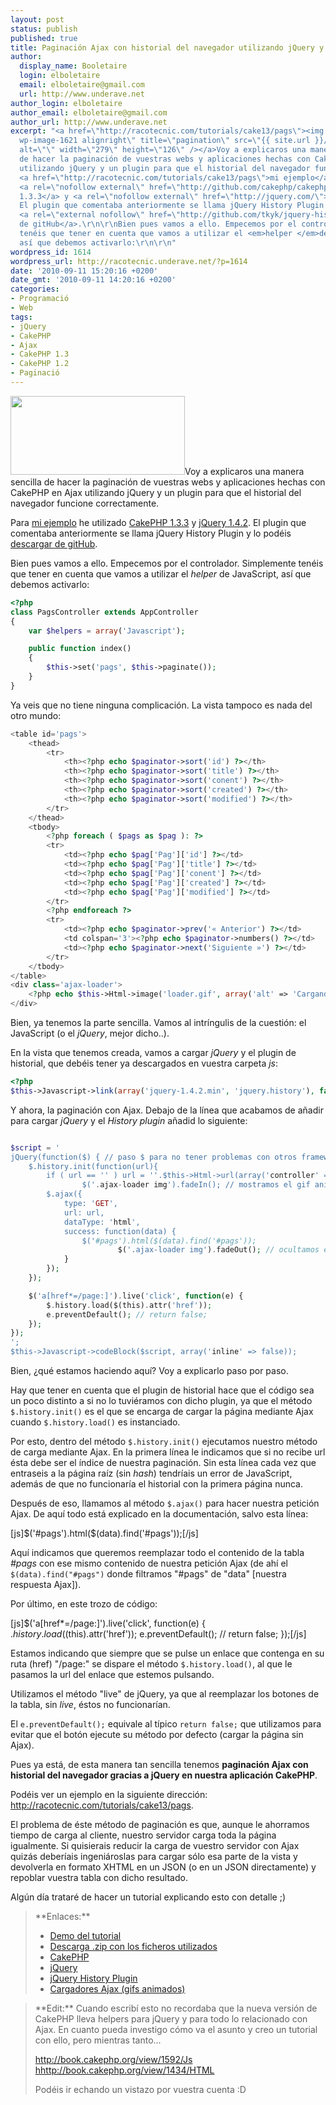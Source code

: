 ```yaml
---
layout: post
status: publish
published: true
title: Paginación Ajax con historial del navegador utilizando jQuery y CakePHP 1.3.x
author:
  display_name: Booletaire
  login: elboletaire
  email: elboletaire@gmail.com
  url: http://www.underave.net
author_login: elboletaire
author_email: elboletaire@gmail.com
author_url: http://www.underave.net
excerpt: "<a href=\"http://racotecnic.com/tutorials/cake13/pags\"><img class=\"size-full
  wp-image-1621 alignright\" title=\"pagination\" src=\"{{ site.url }}/uploads/2010/09/pagination.png\"
  alt=\"\" width=\"279\" height=\"126\" /></a>Voy a explicaros una manera sencilla
  de hacer la paginación de vuestras webs y aplicaciones hechas con CakePHP en Ajax
  utilizando jQuery y un plugin para que el historial del navegador funcione correctamente.\r\n\r\nPara
  <a href=\"http://racotecnic.com/tutorials/cake13/pags\">mi ejemplo</a> he utilizado
  <a rel=\"nofollow external\" href=\"http://github.com/cakephp/cakephp/downloads\">CakePHP
  1.3.3</a> y <a rel=\"nofollow external\" href=\"http://jquery.com/\">jQuery 1.4.2</a>.
  El plugin que comentaba anteriormente se llama jQuery History Plugin y lo podéis
  <a rel=\"external nofollow\" href=\"http://github.com/tkyk/jquery-history-plugin\">descargar
  de gitHub</a>.\r\n\r\nBien pues vamos a ello. Empecemos por el controlador. Simplemente
  tenéis que tener en cuenta que vamos a utilizar el <em>helper </em>de JavaScript,
  así que debemos activarlo:\r\n\r\n"
wordpress_id: 1614
wordpress_url: http://racotecnic.underave.net/?p=1614
date: '2010-09-11 15:20:16 +0200'
date_gmt: '2010-09-11 14:20:16 +0200'
categories:
- Programació
- Web
tags:
- jQuery
- CakePHP
- Ajax
- CakePHP 1.3
- CakePHP 1.2
- Paginació
---
```


<a href="http://racotecnic.com/tutorials/cake13/pags"><img class="size-full wp-image-1621 alignright" title="pagination" src="{{ site.url }}/uploads/2010/09/pagination.png" alt="" width="279" height="126" /></a>Voy a explicaros una manera sencilla de hacer la paginación de vuestras webs y aplicaciones hechas con CakePHP en Ajax utilizando jQuery y un plugin para que el historial del navegador funcione correctamente.

Para <a href="http://racotecnic.com/tutorials/cake13/pags">mi ejemplo</a> he utilizado <a rel="nofollow external" href="http://github.com/cakephp/cakephp/downloads">CakePHP 1.3.3</a> y <a rel="nofollow external" href="http://jquery.com/">jQuery 1.4.2</a>. El plugin que comentaba anteriormente se llama jQuery History Plugin y lo podéis <a rel="external nofollow" href="http://github.com/tkyk/jquery-history-plugin">descargar de gitHub</a>.

Bien pues vamos a ello. Empecemos por el controlador. Simplemente tenéis que tener en cuenta que vamos a utilizar el <em>helper </em>de JavaScript, así que debemos activarlo:

<a id="more"></a><a id="more-1614"></a>

~~~php
<?php
class PagsController extends AppController
{
    var $helpers = array('Javascript');

    public function index()
    {
        $this->set('pags', $this->paginate());
    }
}
~~~

Ya veis que no tiene ninguna complicación. La vista tampoco es nada del otro mundo:

~~~php
<table id='pags'>
    <thead>
        <tr>
            <th><?php echo $paginator->sort('id') ?></th>
            <th><?php echo $paginator->sort('title') ?></th>
            <th><?php echo $paginator->sort('conent') ?></th>
            <th><?php echo $paginator->sort('created') ?></th>
            <th><?php echo $paginator->sort('modified') ?></th>
        </tr>
    </thead>
    <tbody>
        <?php foreach ( $pags as $pag ): ?>
        <tr>
            <td><?php echo $pag['Pag']['id'] ?></td>
            <td><?php echo $pag['Pag']['title'] ?></td>
            <td><?php echo $pag['Pag']['conent'] ?></td>
            <td><?php echo $pag['Pag']['created'] ?></td>
            <td><?php echo $pag['Pag']['modified'] ?></td>
        </tr>
        <?php endforeach ?>
        <tr>
            <td><?php echo $paginator->prev('« Anterior') ?></td>
            <td colspan='3'><?php echo $paginator->numbers() ?></td>
            <td><?php echo $paginator->next('Siguiente »') ?></td>
        </tr>
    </tbody>
</table>
<div class='ajax-loader'>
	<?php echo $this->Html->image('loader.gif', array('alt' => 'Cargando...','style' => 'display: none')) ?>
</div>

~~~

Bien, ya tenemos la parte sencilla. Vamos al intríngulis de la cuestión: el JavaScript (o el <em>jQuery</em>, mejor dicho..).

En la vista que tenemos creada, vamos a cargar <em>jQuery </em>y el plugin de historial, que debéis tener ya descargados en vuestra carpeta <em>js</em>:

~~~php
<?php
$this->Javascript->link(array('jquery-1.4.2.min', 'jquery.history'), false);
~~~

Y ahora, la paginación con Ajax. Debajo de la línea que acabamos de añadir para cargar <em>jQuery </em>y el <em>History plugin</em> añadid lo siguiente:

~~~php

$script = '
jQuery(function($) { // paso $ para no tener problemas con otros frameworks JS
	$.history.init(function(url){
		if ( url == '' ) url = ''.$this->Html->url(array('controller' => 'pags', 'action' => 'index')).''; // si no recibimos URL tenemos que cargar el índice
                $('.ajax-loader img').fadeIn(); // mostramos el gif animado
		$.ajax({
			type: 'GET',
			url: url,
			dataType: 'html',
			success: function(data) {
				$('#pags').html($(data).find('#pags'));
		                $('.ajax-loader img').fadeOut(); // ocultamos el gif animado
			}
		});
	});

	$('a[href*=/page:]').live('click', function(e) {
		$.history.load($(this).attr('href'));
		e.preventDefault(); // return false;
	});
});
';
$this->Javascript->codeBlock($script, array('inline' => false));
~~~

Bien, ¿qué estamos haciendo aquí? Voy a explicarlo paso por paso.

Hay que tener en cuenta que el plugin de historial hace que el código sea un poco distinto a si no lo tuviéramos con dicho plugin, ya que el método `$.history.init()` es el que se encarga de cargar la página mediante Ajax cuando `$.history.load()` es instanciado.

Por esto, dentro del método `$.history.init()` ejecutamos nuestro método de carga mediante Ajax. En la primera línea le indicamos que si no recibe url ésta debe ser el índice de nuestra paginación. Sin esta línea cada vez que entraseis a la página raíz (sin <em>hash</em>) tendríais un error de JavaScript, además de que no funcionaría el historial con la primera página nunca.

Después de eso, llamamos al método `$.ajax()` para hacer nuestra petición Ajax. De aquí todo está explicado en la documentación, salvo esta línea:

[js]$('#pags').html($(data).find('#pags'));[/js]

Aquí indicamos que queremos reemplazar todo el contenido de la tabla <em>#pags</em> con ese mismo contenido de nuestra petición Ajax (de ahí el `$(data).find("#pags")` donde filtramos "#pags" de "data" [nuestra respuesta Ajax]).

Por último, en este trozo de código:

[js]$('a[href*=/page:]').live('click', function(e) {
        $.history.load($(this).attr('href'));
        e.preventDefault(); // return false;
    });[/js]

Estamos indicando que siempre que se pulse un enlace que contenga en su ruta (href) "/page:" se dispare el método `$.history.load()`, al que le pasamos la url del enlace que estemos pulsando.

Utilizamos el método "live" de jQuery, ya que al reemplazar los botones de la tabla, sin <em>live</em>, éstos no funcionarían.

El `e.preventDefault();` equivale al típico `return false;` que utilizamos para evitar que el botón ejecute su método por defecto (cargar la página sin Ajax).

Pues ya está, de esta manera tan sencilla tenemos **paginación Ajax con historial del navegador gracias a jQuery en nuestra aplicación CakePHP**.

Podéis ver un ejemplo en la siguiente dirección: <a href="http://racotecnic.com/tutorials/cake13/pags">http://racotecnic.com/tutorials/cake13/pags</a>.

El problema de éste método de paginación es que, aunque le ahorramos tiempo de carga al cliente, nuestro servidor carga toda la página igualmente. Si quisierais reducir la carga de vuestro servidor con Ajax quizás deberíais ingeniároslas para cargar sólo esa parte de la vista y devolverla en formato XHTML en un JSON (o en un JSON directamente) y repoblar vuestra tabla con dicho resultado.

Algún día trataré de hacer un tutorial explicando esto con detalle ;)
<blockquote>
**Enlaces:**

<ul>
<li><a href="http://racotecnic.com/tutorials/cake13/pags">Demo del tutorial</a></li>
<li><a href="http://racotecnic.com/tutorials/2010/09/cake_jquery_pagination.zip">Descarga .zip con los ficheros utilizados</a></li>
<li><a rel="nofollow external" href="http://cakephp.org/">CakePHP</a></li>
<li><a rel="nofollow external" href="http://jquery.com/">jQuery</a></li>
<li><a rel="nofollow external" href="http://github.com/tkyk/jquery-history-plugin">jQuery History Plugin</a></li>
<li><a href="http://www.preloaders.net">Cargadores Ajax (gifs animados)</a></li>
</ul>
</blockquote>
<blockquote>
**Edit:** Cuando escribí esto no recordaba que la nueva versión de CakePHP lleva helpers para jQuery y para todo lo relacionado con Ajax. En cuanto pueda investigo cómo va el asunto y creo un tutorial con ello, pero mientras tanto...

<a href="http://book.cakephp.org/view/1592/Js" target="_blank" rel="nofollow">http://book.cakephp.org/view/1592/Js</a>
<a href="http://book.cakephp.org/view/1434/HTML" target="_blank" rel="nofollow">hhttp://book.cakephp.org/view/1434/HTML</a>

Podéis ir echando un vistazo por vuestra cuenta :D</blockquote>
